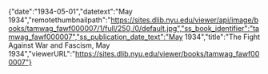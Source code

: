 {"date":"1934-05-01","datetext":"May 1934","remotethumbnailpath":"https://sites.dlib.nyu.edu/viewer/api/image/books/tamwag_fawf000007/1/full/250,/0/default.jpg","ss_book_identifier":"tamwag_fawf000007","ss_publication_date_text":"May 1934","title":"The Fight Against War and Fascism, May 1934","viewerURL":"https://sites.dlib.nyu.edu/viewer/books/tamwag_fawf000007"}